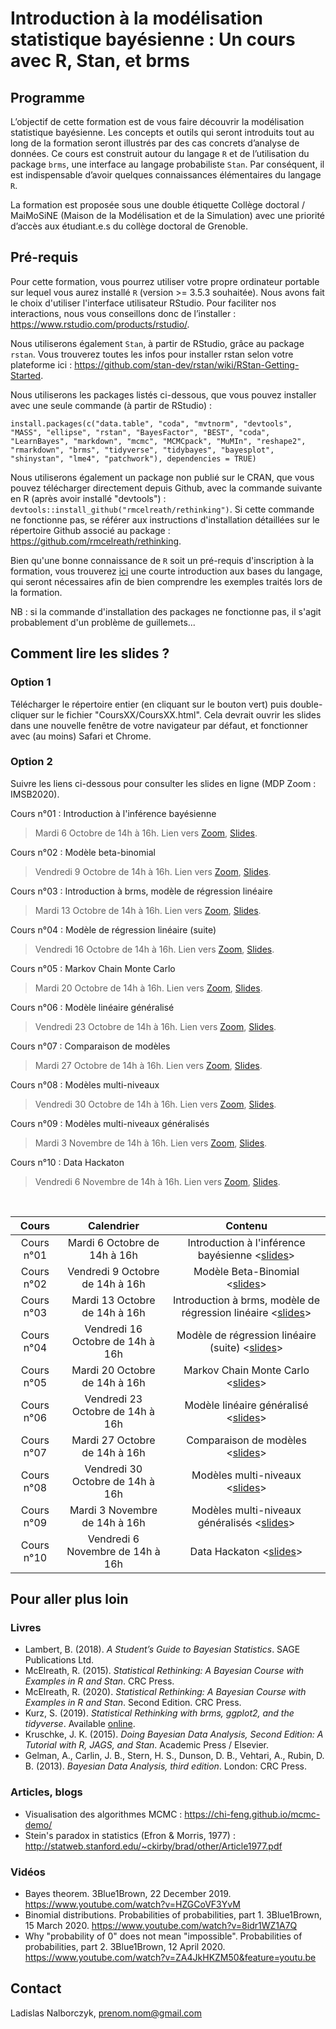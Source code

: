 # Introduction à la modélisation statistique bayésienne : Un cours avec R, Stan, et brms

## Programme

L’objectif de cette formation est de vous faire découvrir la modélisation statistique bayésienne. Les concepts et outils qui seront introduits tout au long de la formation seront illustrés par des cas concrets d’analyse de données. Ce cours est construit autour du langage `R` et de l’utilisation du package `brms`, une interface au langage probabiliste `Stan`. Par conséquent, il est indispensable d’avoir quelques connaissances élémentaires du langage `R`.

La formation est proposée sous une double étiquette Collège doctoral / MaiMoSiNE (Maison de la Modélisation et de la Simulation) avec une priorité d’accès aux étudiant.e.s du collège doctoral de Grenoble.

## Pré-requis

Pour cette formation, vous pourrez utiliser votre propre ordinateur portable sur lequel vous aurez installé `R` (version >= 3.5.3 souhaitée). Nous avons fait le choix d'utiliser l'interface utilisateur RStudio. Pour faciliter nos interactions, nous vous conseillons donc de l’installer : https://www.rstudio.com/products/rstudio/.

Nous utiliserons également `Stan`, à partir de RStudio, grâce au package `rstan`. Vous trouverez toutes les infos pour installer rstan selon votre plateforme ici : https://github.com/stan-dev/rstan/wiki/RStan-Getting-Started.

Nous utiliserons les packages listés ci-dessous, que vous pouvez installer avec une seule commande (à partir de RStudio) :

`install.packages(c("data.table", "coda", "mvtnorm", "devtools", "MASS", "ellipse", "rstan", "BayesFactor", "BEST", "coda", "LearnBayes", "markdown", "mcmc", "MCMCpack", "MuMIn", "reshape2", "rmarkdown", "brms", "tidyverse", "tidybayes", "bayesplot", "shinystan", "lme4", "patchwork"), dependencies = TRUE)`

Nous utiliserons également un package non publié sur le CRAN, que vous pouvez télécharger directement depuis Github, avec la commande suivante en R (après avoir installé "devtools") : `devtools::install_github("rmcelreath/rethinking")`. Si cette commande ne fonctionne pas, se référer aux instructions d'installation détaillées sur le répertoire Github associé au package : https://github.com/rmcelreath/rethinking.

Bien qu'une bonne connaissance de `R` soit un pré-requis d'inscription à la formation, vous trouverez [ici](https://cran.r-project.org/doc/contrib/Torfs+Brauer-Short-R-Intro.pdf) une courte introduction aux bases du langage, qui seront nécessaires afin de bien comprendre les exemples traités lors de la formation.

NB : si la commande d'installation des packages ne fonctionne pas, il s'agit probablement d'un problème de guillemets...

## Comment lire les slides ?

### Option 1

Télécharger le répertoire entier (en cliquant sur le bouton vert) puis double-cliquer sur le fichier "CoursXX/CoursXX.html". Cela devrait ouvrir les slides dans une nouvelle fenêtre de votre navigateur par défaut, et fonctionner avec (au moins) Safari et Chrome.

### Option 2

Suivre les liens ci-dessous pour consulter les slides en ligne (MDP Zoom : IMSB2020).

Cours n°01 : Introduction à l'inférence bayésienne <br>
> Mardi 6 Octobre de 14h à 16h. Lien vers [Zoom](https://univ-grenoble-alpes-fr.zoom.us/j/93467180046?pwd=Si9OSnl6SzdTUVg4U1UwSTFyOUVEdz09), [Slides](https://www.barelysignificant.com/IMSB2020/slides/Cours01).

Cours n°02 : Modèle beta-binomial <br>
> Vendredi 9 Octobre de 14h à 16h. Lien vers [Zoom](https://univ-grenoble-alpes-fr.zoom.us/j/96169760384?pwd=cmFqUEJ0TTdEWjYwN29Ya0lPUFF2Zz09), [Slides](https://www.barelysignificant.com/IMSB2020/slides/Cours02).

Cours n°03 : Introduction à brms, modèle de régression linéaire <br>
> Mardi 13 Octobre de 14h à 16h. Lien vers [Zoom](https://univ-grenoble-alpes-fr.zoom.us/j/97299937306?pwd=ZDhPZmI2N3EyK3lQRjl2SkhaTEF6Zz09), [Slides](https://www.barelysignificant.com/IMSB2020/slides/Cours03).

Cours n°04 : Modèle de régression linéaire (suite) <br>
> Vendredi 16 Octobre de 14h à 16h. Lien vers [Zoom](https://univ-grenoble-alpes-fr.zoom.us/j/98781324900?pwd=S1dLbjhPK3VrQnRZNmN0a2kzQ0t0dz09), [Slides](https://www.barelysignificant.com/IMSB2020/slides/Cours04).

Cours n°05 : Markov Chain Monte Carlo <br>
> Mardi 20 Octobre de 14h à 16h. Lien vers [Zoom](https://univ-grenoble-alpes-fr.zoom.us/j/98264501064?pwd=VFlEU1lVQmNWNlArTEp6MmZaeFdzdz09), [Slides](https://www.barelysignificant.com/IMSB2020/slides/Cours05).

Cours n°06 : Modèle linéaire généralisé <br>
> Vendredi 23 Octobre de 14h à 16h. Lien vers [Zoom](https://univ-grenoble-alpes-fr.zoom.us/j/93336809011?pwd=TFFLUElkbHdjbkx4OFFuSnFSVENsdz09), [Slides](https://www.barelysignificant.com/IMSB2020/slides/Cours06).

Cours n°07 : Comparaison de modèles <br>
> Mardi 27 Octobre de 14h à 16h. Lien vers [Zoom](https://univ-grenoble-alpes-fr.zoom.us/j/92690924574?pwd=MFlHell2eHFReHl5R3JkRnpOWTlzQT09), [Slides](https://www.barelysignificant.com/IMSB2020/slides/Cours07).

Cours n°08 : Modèles multi-niveaux <br>
> Vendredi 30 Octobre de 14h à 16h. Lien vers [Zoom](https://univ-grenoble-alpes-fr.zoom.us/j/94624686231?pwd=aWVFdzZOZ2VSKy8xaUdnUWtnamlBdz09), [Slides](https://www.barelysignificant.com/IMSB2020/slides/Cours08).

Cours n°09 : Modèles multi-niveaux généralisés <br>
> Mardi 3 Novembre de 14h à 16h. Lien vers [Zoom](https://univ-grenoble-alpes-fr.zoom.us/j/97569015383?pwd=ai9vVlJCODVvMEdNMUpFTElOdlNtUT09), [Slides](https://www.barelysignificant.com/IMSB2020/slides/Cours09).

Cours n°10 : Data Hackaton <br>
> Vendredi 6 Novembre de 14h à 16h. Lien vers [Zoom](https://univ-grenoble-alpes-fr.zoom.us/j/94061357264?pwd=cWJiZkVKejRiVWZaaEJaSS96LzNBZz09), [Slides](https://www.barelysignificant.com/IMSB2020/slides/Cours10).

<br>

| Cours      | Calendrier         | Contenu          |
|:----------:|:------------------:|:----------------:|
| Cours n°01 | Mardi 6 Octobre de 14h à 16h | Introduction à l'inférence bayésienne <[slides](https://www.barelysignificant.com/IMSB2020/slides/Cours01)> |
| Cours n°02 | Vendredi 9 Octobre de 14h à 16h | Modèle Beta-Binomial <[slides](https://www.barelysignificant.com/IMSB2020/slides/Cours02)> |
| Cours n°03 | Mardi 13 Octobre de 14h à 16h | Introduction à brms, modèle de régression linéaire <[slides](https://www.barelysignificant.com/IMSB2020/slides/Cours03)> |
| Cours n°04 | Vendredi 16 Octobre de 14h à 16h | Modèle de régression linéaire (suite) <[slides](https://www.barelysignificant.com/IMSB2020/slides/Cours04)> |
| Cours n°05 | Mardi 20 Octobre de 14h à 16h | Markov Chain Monte Carlo <[slides](https://www.barelysignificant.com/IMSB2020/slides/Cours05)> |
| Cours n°06 | Vendredi 23 Octobre de 14h à 16h | Modèle linéaire généralisé <[slides](https://www.barelysignificant.com/IMSB2020/slides/Cours06)> |
| Cours n°07 | Mardi 27 Octobre de 14h à 16h | Comparaison de modèles <[slides](https://www.barelysignificant.com/IMSB2020/slides/Cours07)> |
| Cours n°08 | Vendredi 30 Octobre de 14h à 16h | Modèles multi-niveaux  <[slides](https://www.barelysignificant.com/IMSB2020/slides/Cours08)> |
| Cours n°09 | Mardi 3 Novembre de 14h à 16h | Modèles multi-niveaux généralisés <[slides](https://www.barelysignificant.com/IMSB2020/slides/Cours09)> |
| Cours n°10 | Vendredi 6 Novembre de 14h à 16h | Data Hackaton <[slides](https://www.barelysignificant.com/IMSB2020/slides/Cours10)> |

## Pour aller plus loin

### Livres

- Lambert, B. (2018). *A Student’s Guide to Bayesian Statistics*. SAGE Publications Ltd.
- McElreath, R. (2015). *Statistical Rethinking: A Bayesian Course with Examples in R and Stan*. CRC Press.
- McElreath, R. (2020). *Statistical Rethinking: A Bayesian Course with Examples in R and Stan*. Second Edition. CRC Press.
- Kurz, S. (2019). *Statistical Rethinking with brms, ggplot2, and the tidyverse*. Available [online](https://bookdown.org/ajkurz/Statistical_Rethinking_recoded/).
- Kruschke, J. K. (2015). *Doing Bayesian Data Analysis, Second Edition: A Tutorial with R, JAGS, and Stan*. Academic Press / Elsevier.
- Gelman, A., Carlin, J. B., Stern, H. S., Dunson, D. B., Vehtari, A., Rubin, D. B. (2013). *Bayesian Data Analysis, third edition*. London: CRC Press.

### Articles, blogs

- Visualisation des algorithmes MCMC : https://chi-feng.github.io/mcmc-demo/
- Stein's paradox in statistics (Efron & Morris, 1977) : http://statweb.stanford.edu/~ckirby/brad/other/Article1977.pdf

### Vidéos

- Bayes theorem. 3Blue1Brown, 22 December 2019. https://www.youtube.com/watch?v=HZGCoVF3YvM
- Binomial distributions. Probabilities of probabilities, part 1. 3Blue1Brown, 15 March 2020. https://www.youtube.com/watch?v=8idr1WZ1A7Q
- Why "probability of 0" does not mean "impossible". Probabilities of probabilities, part 2. 3Blue1Brown, 12 April 2020. https://www.youtube.com/watch?v=ZA4JkHKZM50&feature=youtu.be

## Contact

Ladislas Nalborczyk, prenom.nom@gmail.com
